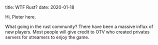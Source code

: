 title: WTF Rust?
date: 2020-01-18

Hi, Pieter here.

What going in the rust community? There have been a massive influx of new players.
Most people will give credit to OTV who created privates servers for streamers
to enjoy the game.
